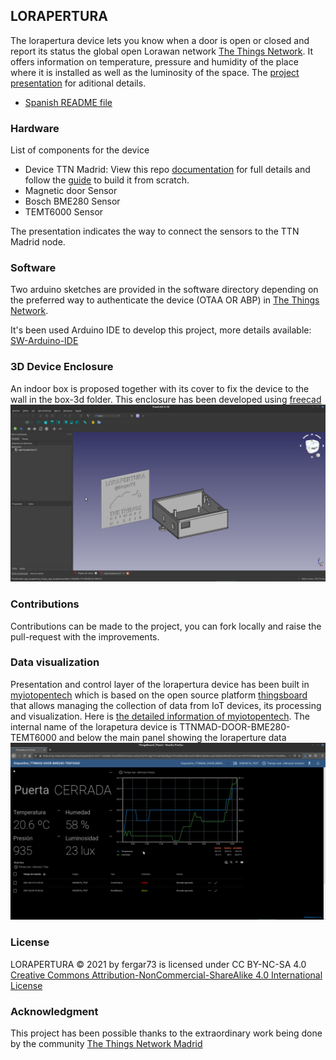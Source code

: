 ## LORAPERTURA
The lorapertura device lets you know when a door is open or closed and report its status the global open Lorawan network [The Things Network](https://www.thethingsnetwork.org/). It offers information on temperature, pressure and humidity of the place where it is installed as well as the luminosity of the space. 
The [project presentation](./presentacion/lorapertura-ttnmad.pdf) for aditional details. 
- [Spanish README file](README.md)

### Hardware
List of components for the device
- Device TTN Madrid: View this repo  [documentation]( https://github.com/IoTopenTech/Nodo_TTN_MAD_V2) for full details and follow the [guide](https://github.com/IoTopenTech/Nodo_TTN_MAD_V2/blob/master/Montaje%20nodo%20TTN%20MAD%20v2_2%20basico.pdf) to build it from scratch.
- Magnetic door Sensor
- Bosch BME280 Sensor 
- TEMT6000 Sensor  

The presentation indicates the way to connect the sensors to the TTN Madrid node.

### Software
Two arduino sketches are provided in the software directory depending on the preferred way to authenticate the device (OTAA OR ABP) in [The Things Network](https://www.thethingsnetwork.org).

It's been used Arduino IDE to develop this project, more details available: [SW-Arduino-IDE](software/SW-Arduino-IDE-EN.md)

### 3D Device Enclosure
An indoor box is proposed together with its cover to fix the device to the wall in the box-3d folder. This enclosure has been developed using [freecad](https://www.freecadweb.org)
![caja-lorapertura](./images/caja-lorapertura.png)

### Contributions
Contributions can be made to the project, you can fork locally and raise the pull-request with the improvements.

### Data visualization 
Presentation and control layer of the lorapertura device has been built in [myiotopentech](https://my.iotopentech.io/) which is based on the open source platform [thingsboard](https://thingsboard.io/) that allows managing the collection of data from IoT devices, its processing and visualization.
Here is [the detailed information of myiotopentech](https://github.com/IoTopenTech/myIoTopenTech). The internal name of the lorapetura device is TTNMAD-DOOR-BME280-TEMT6000 and below the main panel showing the loraperture data
![panel principal](./images/panel-principal-lorapertura.png)

### License
LORAPERTURA © 2021 by fergar73 is licensed under CC BY-NC-SA 4.0 [Creative Commons Attribution-NonCommercial-ShareAlike 4.0 International License](http://creativecommons.org/licenses/by-nc-sa/4.0/)
 
### Acknowledgment
This project has been possible thanks to the extraordinary work being done by the community [The Things Network Madrid](https://www.thethingsnetwork.org/community/madrid/)
 